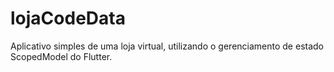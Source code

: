 # lojaCodeData
Aplicativo simples de uma loja virtual, utilizando o gerenciamento de estado ScopedModel do Flutter.
